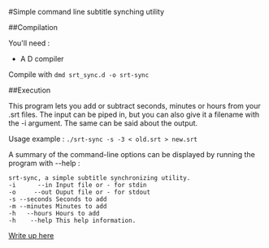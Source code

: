 #Simple command line subtitle synching utility

##Compilation

You'll need :
+ A D compiler

Compile with `dmd srt_sync.d -o srt-sync`

##Execution

This program lets you add or subtract seconds, minutes or hours from your .srt files. The input can be piped in, but you can also give it a filename with the -i argument. The same can be said about the output.

Usage example : `./srt-sync -s -3 < old.srt > new.srt`

A summary of the command-line options can be displayed by running the program with --help :

```
srt-sync, a simple subtitle synchronizing utility.
-i      --in Input file or - for stdin
-o     --out Ouput file or - for stdout
-s --seconds Seconds to add
-m --minutes Minutes to add
-h   --hours Hours to add
-h    --help This help information.
```

[Write up here]()
